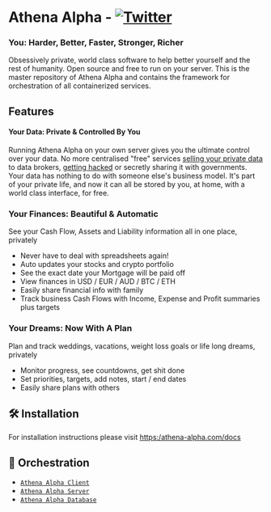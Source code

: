 # Athena Alpha - [![Twitter](https://img.shields.io/twitter/follow/athena_alpha_?style=social)](https://twitter.com/athena_alpha_)

### You: Harder, Better, Faster, Stronger, Richer
Obsessively private, world class software to help better yourself and the rest of humanity. Open source and free to run on your server. This is the master repository of Athena Alpha and contains the framework for orchestration of all containerized services.

## Features

#### Your Data: Private & Controlled By You
Running Athena Alpha on your own server gives you the ultimate control over your data. No more centralised "free" services [selling your private data](https://www.eff.org/deeplinks/2020/03/google-says-it-doesnt-sell-your-data-heres-how-company-shares-monetizes-and) to data brokers, [getting hacked](https://en.wikipedia.org/wiki/List_of_data_breaches) or secretly sharing it with governments. Your data has nothing to do with someone else's business model. It's part of your private life, and now it can all be stored by you, at home, with a world class interface, for free.

### Your Finances: Beautiful & Automatic
See your Cash Flow, Assets and Liability information all in one place, privately
- Never have to deal with spreadsheets again!
- Auto updates your stocks and crypto portfolio
- See the exact date your Mortgage will be paid off
- View finances in USD / EUR / AUD / BTC / ETH
- Easily share financial info with family
- Track business Cash Flows with Income, Expense and Profit summaries plus targets

### Your Dreams: Now With A Plan
Plan and track weddings, vacations, weight loss goals or life long dreams, privately
- Monitor progress, see countdowns, get shit done
- Set priorities, targets, add notes, start / end dates
- Easily share plans with others





## 🛠 Installation

For installation instructions please visit [https:/athena-alpha.com/docs](https:/athena-alpha.com/docs)

## 🎹 Orchestration

- [`Athena Alpha Client`](https://github.com/athena-alpha/athena-alpha-client)
- [`Athena Alpha Server`](https://github.com/athena-alpha/athena-alpha-server)
- [`Athena Alpha Database`](https://github.com/athena-alpha/athena-alpha-db)
